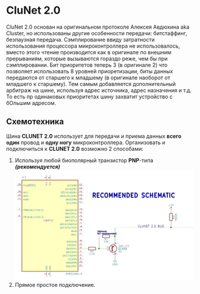 # CluNet 2.0
CluNet 2.0 основан на оригинальном протоколе Алексея Авдюхина aka Cluster, но использованы другие особенности передачи: битстаффинг, безпаузная передача. Сэмплирование ввиду затратности использования процессора микроконтроллера не использовалось, вместо этого чтение производится как в оригинале по внешним прерываниям, которые вызываются гораздо реже, чем бы при сэмплировании.
Бит приоритетов теперь 3 (в оригинале 2) что позволяет использовать 8 уровней приоретизации, биты данных передаются от старшего к младшему (в оригинале наоборот от младшего к старшему). Тем самым добавляется дополнительный арбитраж на шине, используя адрес источника, адрес назначения и т.д. То есть пр одинаковых приоритетах шину захватит устройство с бОльшим адресом.
## Схемотехника
Шина **CLUNET 2.0** использует для передачи и приема данных **всего один** провод и **одну ногу** микроконтроллера. Организовать и подключиться к **CLUNET 2.0** возможно 2 способами:
 1. Используя любой биополярный транзистор **PNP**-типа _**(рекомендуется)**_
![Вариант 1](schematic/recommended.jpg)
 2. Прямое простое подключение.
